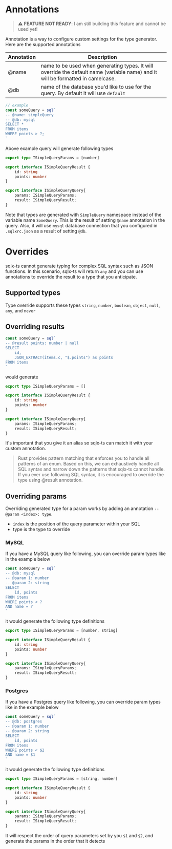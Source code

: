 # Annotations

> ⚠️ **FEATURE NOT READY**: I am still building this feature and cannot be used yet!

Annotation is a way to configure custom settings for the type generator. Here are the supported annotations

| Annotation | Description                                                                                                                   |
|------------|-------------------------------------------------------------------------------------------------------------------------------|
| @name      | name to be used when generating types. It will override the default name (variable name) and it will be formatted in camelcase. |
| @db        | name of the database you'd like to use for the query. By default it will use `default`                                        |

```typescript
// example
const someQuery = sql`
-- @name: simpleQuery
-- @db: mysql
SELECT *
FROM items
WHERE points > ?;
`
```

Above example query will generate following types

```typescript
export type ISimpleQueryParams = [number]

export interface ISimpleQueryResult {
    id: string
    points: number
}

export interface ISimpleQueryQuery{
    params: ISimpleQueryParams;
    result: ISimpleQueryResult;
}
```

Note that types are generated with `SimpleQuery` namespace instead of the variable name `SomeQuery`. This is the result of setting `@name` annotation
in the query. Also, it will use `mysql` database connection that you configured in `.sqlxrc.json` as a result of setting `@db`.

# Overrides

sqlx-ts cannot generate typing for complex SQL syntax such as JSON functions. In this scenario, sqlx-ts will return `any` and you can use annotations
to override the result to a type that you anticipate.

## Supported types

Type override supports these types `string`, `number`, `boolean`, `object`, `null`, `any`, and `never`

## Overriding results

```typescript
const someQuery = sql`
-- @result points: number | null
SELECT
    id,
    JSON_EXTRACT(items.c, "$.points") as points
FROM items
`
```

would generate

```typescript
export type ISimpleQueryParams = []

export interface ISimpleQueryResult {
    id: string
    points: number
}

export interface ISimpleQueryQuery{
    params: ISimpleQueryParams;
    result: ISimpleQueryResult;
}
```

It's important that you give it an alias so sqlx-ts can match it with your custom annotation.


> Rust provides pattern matching that enforces you to handle all patterns of an enum.
> Based on this, we can exhaustively handle all SQL syntax and narrow down the patterns that sqlx-ts cannot handle.
> If you ever use following SQL syntax, it is encouraged to override the type using @result annotation.

## Overriding params

Overriding generated type for a param works by adding an annotation `-- @param <index>: type`. 
- `index` is the position of the query parameter within your SQL
- type is the type to override

### MySQL

If you have a MySQL query like following, you can override param types like in the example below

```typescript
const someQuery = sql`
-- @db: mysql
-- @param 1: number
-- @param 2: string
SELECT
    id, points
FROM items
WHERE points < ?
AND name = ?
`
```

it would generate the following type definitions

```typescript
export type ISimpleQueryParams = [number, string]

export interface ISimpleQueryResult {
    id: string
    points: number
}

export interface ISimpleQueryQuery{
    params: ISimpleQueryParams;
    result: ISimpleQueryResult;
}
```

### Postgres

If you have a Postgres query like following, you can override param types like in the example below

```typescript
const someQuery = sql`
-- @db: postgres
-- @param 1: number
-- @param 2: string
SELECT
    id, points
FROM items
WHERE points < $2
AND name = $1
`
```
it would generate the following type definitions

```typescript
export type ISimpleQueryParams = [string, number]

export interface ISimpleQueryResult {
    id: string
    points: number
}

export interface ISimpleQueryQuery{
    params: ISimpleQueryParams;
    result: ISimpleQueryResult;
}
```

It will respect the order of query parameters set by you `$1` and `$2`, and generate the params in the order that it detects
